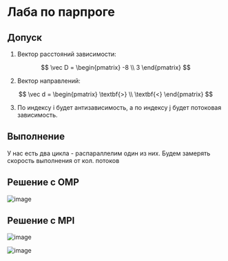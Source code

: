 # Лаба по парпроге

## Допуск

1. Вектор расстояний зависимости:

$$
\vec D = \begin{pmatrix}
-8 \\
3
\end{pmatrix}
$$

2. Вектор направлений:

$$
\vec d = \begin{pmatrix}
\textbf{>} \\
\textbf{<}
\end{pmatrix}
$$

3. По индексу i будет антизависимость, а по индексу j будет потоковая зависимость.

## Выполнение

У нас есть два цикла - распараллелим один из них.
Будем замерять скорость выполнения от кол. потоков

## Решение с OMP

![image](https://user-images.githubusercontent.com/25401699/204332359-7ea14c88-4840-4b3c-b451-b70cdf005a7f.png)

## Решение с MPI

![image](https://user-images.githubusercontent.com/25401699/206217469-577d09f1-1e44-4236-9bc2-1694bbfddeea.png)

![image](https://user-images.githubusercontent.com/25401699/206217990-cd6e23f9-be53-495d-a0a1-05fb5e3b82b4.png)

